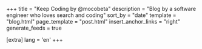 +++
title = "Keep Coding by @mocobeta"
description = "Blog by a software engineer who loves search and coding"
sort_by = "date"
template = "blog.html"
page_template = "post.html"
insert_anchor_links = "right"
generate_feeds = true

[extra]
lang = 'en'
+++